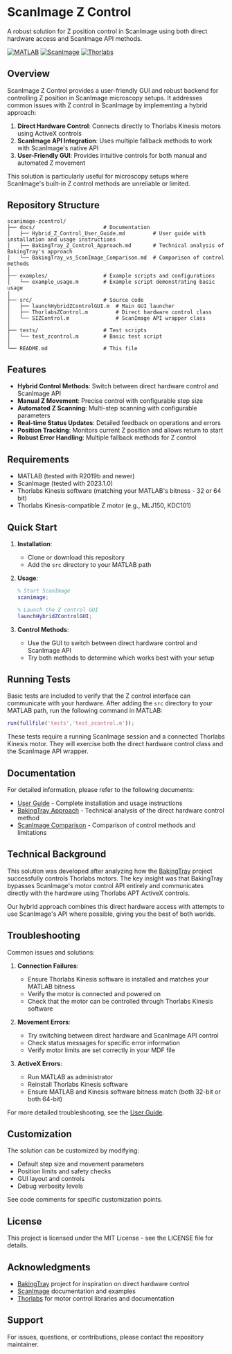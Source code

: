 # ScanImage Z Control

A robust solution for Z position control in ScanImage using both direct hardware access and ScanImage API methods.

[![MATLAB](https://img.shields.io/badge/MATLAB-Compatible-blue.svg)](https://www.mathworks.com/products/matlab.html)
[![ScanImage](https://img.shields.io/badge/ScanImage-Compatible-green.svg)](https://docs.scanimage.org/)
[![Thorlabs](https://img.shields.io/badge/Thorlabs-Kinesis-orange.svg)](https://www.thorlabs.com/software_pages/viewsoftwarepage.cfm?code=Motion_Control)

## Overview

ScanImage Z Control provides a user-friendly GUI and robust backend for controlling Z position in ScanImage microscopy setups. It addresses common issues with Z control in ScanImage by implementing a hybrid approach:

1. **Direct Hardware Control**: Connects directly to Thorlabs Kinesis motors using ActiveX controls
2. **ScanImage API Integration**: Uses multiple fallback methods to work with ScanImage's native API
3. **User-Friendly GUI**: Provides intuitive controls for both manual and automated Z movement

This solution is particularly useful for microscopy setups where ScanImage's built-in Z control methods are unreliable or limited.


## Repository Structure

```
scanimage-zcontrol/
├── docs/                      # Documentation
│   ├── Hybrid_Z_Control_User_Guide.md         # User guide with installation and usage instructions
│   ├── BakingTray_Z_Control_Approach.md       # Technical analysis of BakingTray's approach
│   └── BakingTray_vs_ScanImage_Comparison.md  # Comparison of control methods
│
├── examples/                  # Example scripts and configurations
│   └── example_usage.m        # Example script demonstrating basic usage
│
├── src/                       # Source code
│   ├── launchHybridZControlGUI.m  # Main GUI launcher
│   ├── ThorlabsZControl.m         # Direct hardware control class
│   └── SIZControl.m               # ScanImage API wrapper class
│
├── tests/                     # Test scripts
│   └── test_zcontrol.m        # Basic test script
│
└── README.md                  # This file
```

## Features

- **Hybrid Control Methods**: Switch between direct hardware control and ScanImage API
- **Manual Z Movement**: Precise control with configurable step size
- **Automated Z Scanning**: Multi-step scanning with configurable parameters
- **Real-time Status Updates**: Detailed feedback on operations and errors
- **Position Tracking**: Monitors current Z position and allows return to start
- **Robust Error Handling**: Multiple fallback methods for Z control

## Requirements

- MATLAB (tested with R2019b and newer)
- ScanImage (tested with 2023.1.0)
- Thorlabs Kinesis software (matching your MATLAB's bitness - 32 or 64 bit)
- Thorlabs Kinesis-compatible Z motor (e.g., MLJ150, KDC101)

## Quick Start

1. **Installation**:
   - Clone or download this repository
   - Add the `src` directory to your MATLAB path

2. **Usage**:
   ```matlab
   % Start ScanImage
   scanimage;
   
   % Launch the Z control GUI
   launchHybridZControlGUI;
   ```

3. **Control Methods**:
   - Use the GUI to switch between direct hardware control and ScanImage API
   - Try both methods to determine which works best with your setup

## Running Tests

Basic tests are included to verify that the Z control interface can
communicate with your hardware.  After adding the `src` directory to
your MATLAB path, run the following command in MATLAB:

```matlab
run(fullfile('tests','test_zcontrol.m'));
```

These tests require a running ScanImage session and a connected
Thorlabs Kinesis motor. They will exercise both the direct hardware
control class and the ScanImage API wrapper.

## Documentation

For detailed information, please refer to the following documents:

- [User Guide](docs/Hybrid_Z_Control_User_Guide.md) - Complete installation and usage instructions
- [BakingTray Approach](docs/BakingTray_Z_Control_Approach.md) - Technical analysis of the direct hardware control method
- [ScanImage Comparison](docs/BakingTray_vs_ScanImage_Comparison.md) - Comparison of control methods and limitations

## Technical Background

This solution was developed after analyzing how the [BakingTray](https://github.com/SWC-Advanced-Microscopy/BakingTray) project successfully controls Thorlabs motors. The key insight was that BakingTray bypasses ScanImage's motor control API entirely and communicates directly with the hardware using Thorlabs APT ActiveX controls.

Our hybrid approach combines this direct hardware access with attempts to use ScanImage's API where possible, giving you the best of both worlds.

## Troubleshooting

Common issues and solutions:

1. **Connection Failures**:
   - Ensure Thorlabs Kinesis software is installed and matches your MATLAB bitness
   - Verify the motor is connected and powered on
   - Check that the motor can be controlled through Thorlabs Kinesis software

2. **Movement Errors**:
   - Try switching between direct hardware and ScanImage API control
   - Check status messages for specific error information
   - Verify motor limits are set correctly in your MDF file

3. **ActiveX Errors**:
   - Run MATLAB as administrator
   - Reinstall Thorlabs Kinesis software
   - Ensure MATLAB and Kinesis software bitness match (both 32-bit or both 64-bit)

For more detailed troubleshooting, see the [User Guide](docs/Hybrid_Z_Control_User_Guide.md).

## Customization

The solution can be customized by modifying:

- Default step size and movement parameters
- Position limits and safety checks
- GUI layout and controls
- Debug verbosity levels

See code comments for specific customization points.

## License

This project is licensed under the MIT License - see the LICENSE file for details.

## Acknowledgments

- [BakingTray](https://github.com/SWC-Advanced-Microscopy/BakingTray) project for inspiration on direct hardware control
- [ScanImage](https://docs.scanimage.org/) documentation and examples
- [Thorlabs](https://www.thorlabs.com/) for motor control libraries and documentation

## Support

For issues, questions, or contributions, please contact the repository maintainer.
